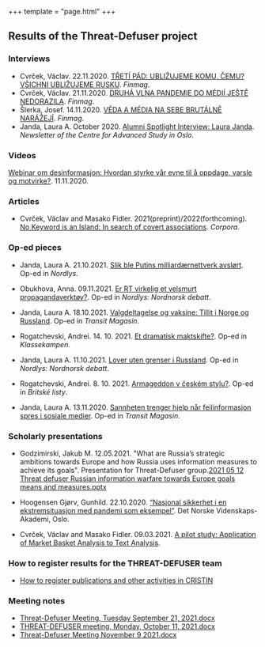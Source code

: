 +++
template = "page.html"
+++

## Results of the Threat-Defuser project

### Interviews

- Cvrček, Václav. 22.11.2020. [TŘETÍ PÁD: UBLIŽUJEME KOMU, ČEMU? VŠICHNI UBLIŽUJEME RUSKU](https://finmag.penize.cz/dezinformace-a-koronavirus/422169-treti-pad-ublizujeme-komu-cemu-vsichni-ublizujeme-rusku). *Finmag*.
- Cvrček, Václav. 21.11.2020. [DRUHÁ VLNA PANDEMIE DO MÉDIÍ JEŠTĚ NEDORAZILA](https://finmag.penize.cz/dezinformace-a-koronavirus/422164-druha-vlna-pandemie-do-medii-jeste-nedorazila). *Finmag*.
- Šlerka, Josef. 14.11.2020. [VĚDA A MÉDIA NA SEBE BRUTÁLNĚ NARÁŽEJÍ](https://finmag.penize.cz/dezinformace-a-koronavirus/421945-veda-a-media-na-sebe-brutalne-narazeji). *Finmag*.
- Janda, Laura A. October 2020. [Alumni Spotlight Interview: Laura Janda](https://mailchi.mp/eafdf7759369/cas-oslo-newsletter-1579946?e=de07b63c7a). *Newsletter of the Centre for Advanced Study in Oslo*.


### Videos

[Webinar om desinformasjon: Hvordan styrke vår evne til å oppdage, varsle og motvirke?](https://www.youtube.com/watch?v=_R-4_oqVavA). 11.11.2020.


### Articles

- Cvrček, Václav and Masako Fidler. 2021(preprint)/2022(forthcoming).
  [No Keyword is an Island: In search of covert associations](/articles/CvrcekFidler2021.pdf). *Corpora*.
  
### Op-ed pieces

- Janda, Laura A. 21.10.2021. [Slik ble Putins milliardærnettverk avslørt](https://www.nordnorskdebatt.no/slik-ble-putins-milliardarnettverk-avslort/o/5-124-145695). Op-ed in *Nordlys*.

- Obukhova, Anna. 09.11.2021. [Er RT virkelig et velsmurt propagandaverktøy?](https://www.nordnorskdebatt.no/er-rt-virkelig-et-velsmurt-propagandaverktoy/o/5-124-148790). Op-ed in *Nordlys: Nordnorsk debatt*.

- Janda, Laura A. 18.10.2021. [Valgdeltagelse og vaksine: Tillit i Norge og Russland](https://www.transitmag.no/2021/10/18/valgdeltagelse-og-vaksine-tillit-i-norge-og-russland/). Op-ed in *Transit Magasin*.

- Rogatchevski, Andrei. 14. 10. 2021. [Et dramatisk maktskifte?](https://klassekampen.no/utgave/2021-10-14/debatt-et-dramatisk-maktskifte). Op-ed in *Klassekampen*.

- Janda, Laura A. 11.10.2021. [Lover uten grenser i Russland](https://www.nordnorskdebatt.no/lover-uten-grenser-i-russland/o/5-124-143781). Op-ed in *Nordlys: Nordnorsk debatt*.

- Rogatchevski, Andrei. 8. 10. 2021. [Armageddon v českém stylu?](https://blisty.cz/art/105430-armageddon-v-ceskem-stylu.html). Op-ed in *Britské listy*.
  
- Janda, Laura A. 13.11.2020. [Sannheten trenger hjelp når feilinformasjon spres i sosiale medier](https://www.transitmag.no/2020/11/13/sannheten-trenger-hjelp-nar-feilinformasjon-spres-i-sosiale-medier/). Op-ed in *Transit Magasin*.


### Scholarly presentations

- Godzimirski, Jakub M. 12.05.2021. "What are Russia’s strategic ambitions towards Europe and how Russia uses information measures to achieve its goals". Presentation for Threat-Defuser group.[2021 05 12 Threat defuser Russian information warfare towards Europe  goals means and measures.pptx](https://github.com/threat-defuser/threat-defuser.org/files/6721292/2021.05.12.Threat.defuser.Russian.information.warfare.towards.Europe.goals.means.and.measures.pptx)

- Hoogensen Gjørv, Gunhild. 22.10.2020. [“Nasjonal sikkerhet i en ekstremsituasjon med pandemi som eksempel”](https://www.dnva.no/detskjer/2020/05/nasjonal-sikkerhet-i-en-ekstremsituasjon-med-pandemi-som-eksempel). Det Norske Videnskaps-Akademi, Oslo.
- Cvrček, Václav and Masako Fidler. 09.03.2021.
  [A pilot study: Application of Market Basket Analysis to Text Analysis](/presentations/2021-03-09-vc-muf.pdf).


### How to register results for the THREAT-DEFUSER team

- [How to register publications and other activities in CRISTIN](https://github.com/threat-defuser/threat-defuser.org/blob/main/how-to/register-publication.md)

### Meeting notes

- [Threat-Defuser Meeting, Tuesday September 21, 2021.docx](https://github.com/threat-defuser/threat-defuser.org/files/7208369/Threat-Defuser.Meeting.Tuesday.September.21.2021.docx)
- [THREAT-DEFUSER meeting, Monday, October 11, 2021.docx](https://github.com/threat-defuser/threat-defuser.org/files/7324426/THREAT-DEFUSER.meeting.Monday.October.11.2021.docx)
- [Threat-Defuser Meeting November 9 2021.docx](https://github.com/threat-defuser/threat-defuser.org/files/7510646/Threat-Defuser.Meeting.November.9.2021.docx)
